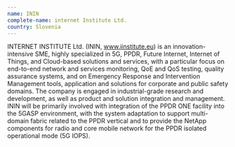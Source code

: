 ```yaml
---
name: ININ
complete-name: internet Institute Ltd.
country: Slovenia
---
```


INTERNET INSTITUTE Ltd. (ININ, www.iinstitute.eu) is an innovation-intensive SME, highly specialized in 5G, PPDR, Future Internet, Internet of Things, and Cloud-based solutions and services, with a particular focus on end-to-end network and services monitoring, QoE and QoS testing, quality assurance systems, and on Emergency Response and Intervention Management tools, application and solutions for corporate and public safety domains. The company is engaged in industrial-grade research and development, as well as product and solution integration and management. ININ will be primarily involved with integration of the PPDR ONE facility into the 5GASP environment, with the system adaptation to support multi-domain fabric related to the PPDR vertical and to provide the NetApp components for radio and core mobile network for the PPDR isolated operational mode (5G IOPS).